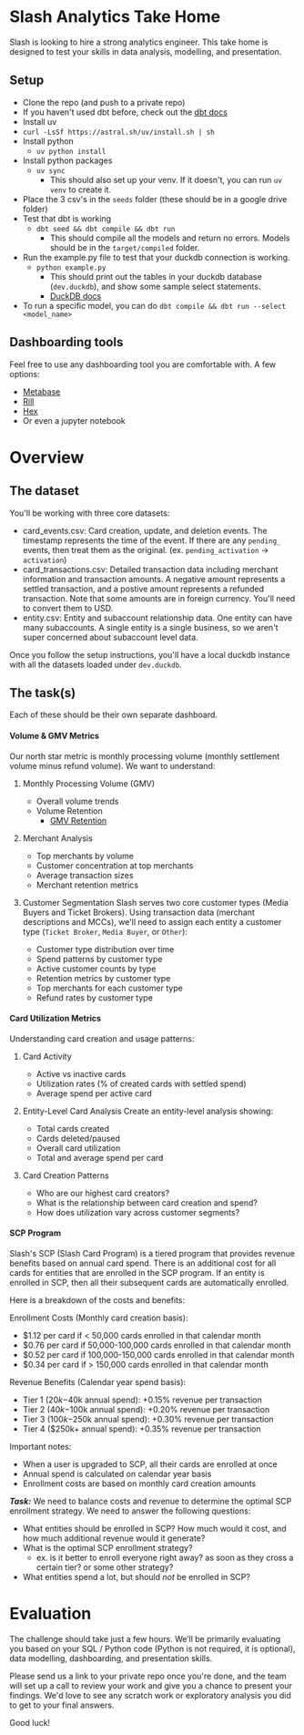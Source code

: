 # Slash Analytics Take Home

Slash is looking to hire a strong analytics engineer. This take home is designed to test your skills in data analysis, modelling, and presentation.

## Setup
  - Clone the repo (and push to a private repo)
  - If you haven't used dbt before, check out the [dbt docs](https://docs.getdbt.com/docs/build/documentation)
  - Install uv 
  - `curl -LsSf https://astral.sh/uv/install.sh | sh`
  - Install python 
      - `uv python install`
  - Install python packages
    - `uv sync`
      - This should also set up your venv. If it doesn't, you can run `uv venv` to create it.
  - Place the 3 csv's in the `seeds` folder (these should be in a google drive folder) 
  - Test that dbt is working
    - `dbt seed && dbt compile && dbt run`
      - This should compile all the models and return no errors. Models should be in the `target/compiled` folder.
  - Run the example.py file to test that your duckdb connection is working. 
    - `python example.py`
      - This should print out the tables in your duckdb database (`dev.duckdb`), and show some sample select statements. 
      - [DuckDB docs](https://duckdb.org/docs/sql/introduction)
  - To run a specific model, you can do `dbt compile && dbt run --select <model_name>`


## Dashboarding tools

Feel free to use any dashboarding tool you are comfortable with. A few options:
- [Metabase](https://www.metabase.com/)
- [Rill](https://www.rilldata.com/)
- [Hex](https://hex.tech/)
- Or even a jupyter notebook

# Overview

## The dataset
You'll be working with three core datasets:

- card_events.csv: Card creation, update, and deletion events. The timestamp represents the time of the event. If there are any `pending_` events, then treat them as the original. (ex. `pending_activation` -> `activation`)
- card_transactions.csv: Detailed transaction data including merchant information and transaction amounts. A negative amount represents a settled transaction, and a postive amount represents a refunded transaction. Note that some amounts are in foreign currency. You'll need to convert them to USD.
- entity.csv: Entity and subaccount relationship data. One entity can have many subaccounts. A single entity is a single business, so we aren't super concerned about subaccount level data.

Once you follow the setup instructions, you'll have a local duckdb instance with all the datasets loaded under `dev.duckdb`. 

## The task(s)

Each of these should be their own separate dashboard.

#### Volume & GMV Metrics
Our north star metric is monthly processing volume (monthly settlement volume minus refund volume). We want to understand:

1. Monthly Processing Volume (GMV)
   - Overall volume trends 
   - Volume Retention 
       - [GMV Retention](https://www.reachcapital.com/2023/10/06/revisiting-retention-how-to-analyze-and-benchmark-marketplace-businesses/)

2. Merchant Analysis
   - Top merchants by volume
   - Customer concentration at top merchants 
   - Average transaction sizes
   - Merchant retention metrics

3. Customer Segmentation
   Slash serves two core customer types (Media Buyers and Ticket Brokers). Using transaction data (merchant descriptions and MCCs), we'll need to assign each entity a customer type (`Ticket Broker`, `Media Buyer`, or `Other`):
   - Customer type distribution over time
   - Spend patterns by customer type
   - Active customer counts by type
   - Retention metrics by customer type
   - Top merchants for each customer type
   - Refund rates by customer type

#### Card Utilization Metrics
Understanding card creation and usage patterns:

1. Card Activity
   - Active vs inactive cards
   - Utilization rates (% of created cards with settled spend)
   - Average spend per active card

2. Entity-Level Card Analysis
   Create an entity-level analysis showing:
   - Total cards created
   - Cards deleted/paused 
   - Overall card utilization
   - Total and average spend per card

3. Card Creation Patterns
   - Who are our highest card creators?
   - What is the relationship between card creation and spend?
   - How does utilization vary across customer segments?

#### SCP Program

Slash's SCP (Slash Card Program) is a tiered program that provides revenue benefits based on annual card spend. There is an additional cost for all cards for entities that are enrolled in the SCP program. If an entity is enrolled in SCP, then all their subsequent cards are automatically enrolled.

Here is a breakdown of the costs and benefits:

Enrollment Costs (Monthly card creation basis):
- $1.12 per card if < 50,000 cards enrolled in that calendar month
- $0.76 per card if 50,000-100,000 cards enrolled in that calendar month  
- $0.52 per card if 100,000-150,000 cards enrolled in that calendar month
- $0.34 per card if > 150,000 cards enrolled in that calendar month

Revenue Benefits (Calendar year spend basis):
- Tier 1 ($20k-$40k annual spend): +0.15% revenue per transaction
- Tier 2 ($40k-$100k annual spend): +0.20% revenue per transaction  
- Tier 3 ($100k-$250k annual spend): +0.30% revenue per transaction
- Tier 4 ($250k+ annual spend): +0.35% revenue per transaction

Important notes:
- When a user is upgraded to SCP, all their cards are enrolled at once
- Annual spend is calculated on calendar year basis
- Enrollment costs are based on monthly card creation amounts

**_Task:_** We need to balance costs and revenue to determine the optimal SCP enrollment strategy. We need to answer the following questions:
- What entities should be enrolled in SCP? How much would it cost, and how much additional revenue would it generate?
- What is the optimal SCP enrollment strategy?
    - ex. is it better to enroll everyone right away? as soon as they cross a certain tier? or some other strategy?
- What entities spend a lot, but should _not_ be enrolled in SCP?

# Evaluation

The challenge should take just a few hours. We’ll be primarily evaluating you based on your SQL / Python code (Python is not required, it is optional), data modelling, dashboarding, and presentation skills.

Please send us a link to your private repo once you're done, and the team will set up a call to review your work and give you a chance to present your findings. We'd love to see any scratch work or exploratory analysis you did to get to your final answers.

Good luck!

